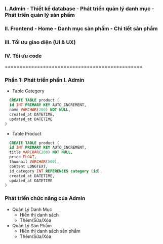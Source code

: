 ### I. Admin - Thiết kế database - Phát triển quản lý danh mục - Phát triển quản lý sản phẩm

### II. Frontend - Home - Danh mục sản phẩm - Chi tiết sản phẩm

### III. Tối ưu giao diện (UI & UX)

### IV. Tối ưu code

===============================================

### Phần 1: Phát triển phần I. Admin

- Table Category

```sql
  CREATE TABLE product (
  id INT PRIMARY KEY AUTO_INCREMENT,
  name VARCHAR(200) NOT NULL,
  created_at DATETIME,
  updated_at DATETIME
)
```

- Table Product

```sql
  CREATE TABLE product (
  id INT PRIMARY KEY AUTO_INCREMENT,
  title VARCHAR(200) NOT NULL,
  price FLOAT,
  thumnail VARCHAR(500),
  content LONGTEXT,
  id_category INT REFERENCES category (id),
  created_at DATETIME,
  updated_at DATETIME
)
```

### Phát triển chức năng của Admin

- Quản Lý Danh Mục
  - Hiển thị danh sách
  - Thêm/Sửa/Xóa
- Quản Lý Sản Phẩm
  - Hiển thị danh sách sản phẩm
  - Thêm/Sửa/Xóa
